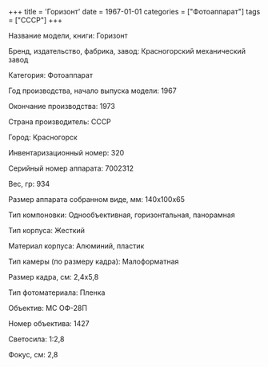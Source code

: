 +++
title = 'Горизонт'
date = 1967-01-01
categories = ["Фотоаппарат"]
tags = ["СССР"]
+++

Название модели, книги: Горизонт

Бренд, издательство, фабрика, завод: Красногорский механический завод

Категория: Фотоаппарат

Год производства, начало выпуска модели: 1967

Окончание производства: 1973

Страна производитель: СССР

Город: Красногорск

Инвентаризационный номер: 320

Серийный номер аппарата: 7002312

Вес, гр: 934

Размер аппарата  собранном виде, мм: 140х100х65

Тип компоновки: Однообъективная, горизонтальная, панорамная

Тип корпуса: Жесткий

Материал корпуса: Алюминий, пластик

Тип камеры (по размеру кадра): Малоформатная

Размер кадра, см: 2,4х5,8

Тип фотоматериала: Пленка

Объектив: MC ОФ-28П

Номер объектива: 1427

Светосила: 1:2,8

Фокус, см: 2,8

